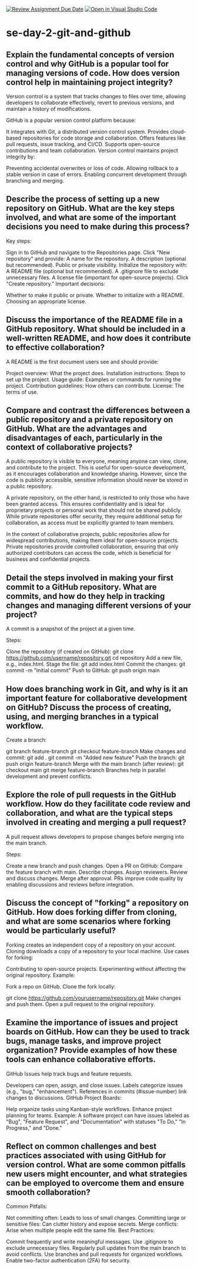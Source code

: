 [![Review Assignment Due Date](https://classroom.github.com/assets/deadline-readme-button-22041afd0340ce965d47ae6ef1cefeee28c7c493a6346c4f15d667ab976d596c.svg)](https://classroom.github.com/a/8wgCKhpZ)
[![Open in Visual Studio Code](https://classroom.github.com/assets/open-in-vscode-2e0aaae1b6195c2367325f4f02e2d04e9abb55f0b24a779b69b11b9e10269abc.svg)](https://classroom.github.com/online_ide?assignment_repo_id=18437893&assignment_repo_type=AssignmentRepo)
# se-day-2-git-and-github
## Explain the fundamental concepts of version control and why GitHub is a popular tool for managing versions of code. How does version control help in maintaining project integrity?
Version control is a system that tracks changes to files over time, allowing developers to collaborate effectively, revert to previous versions, and maintain a history of modifications.

GitHub is a popular version control platform because:

It integrates with Git, a distributed version control system.
Provides cloud-based repositories for code storage and collaboration.
Offers features like pull requests, issue tracking, and CI/CD.
Supports open-source contributions and team collaboration.
Version control maintains project integrity by:

Preventing accidental overwrites or loss of code.
Allowing rollback to a stable version in case of errors.
Enabling concurrent development through branching and merging.

## Describe the process of setting up a new repository on GitHub. What are the key steps involved, and what are some of the important decisions you need to make during this process?
Key steps:

Sign in to GitHub and navigate to the Repositories page.
Click "New repository" and provide:
A name for the repository.
A description (optional but recommended).
Public or private visibility.
Initialize the repository with:
A README file (optional but recommended).
A .gitignore file to exclude unnecessary files.
A license file (important for open-source projects).
Click "Create repository."
Important decisions:

Whether to make it public or private.
Whether to initialize with a README.
Choosing an appropriate license.


## Discuss the importance of the README file in a GitHub repository. What should be included in a well-written README, and how does it contribute to effective collaboration?
A README is the first document users see and should provide:

Project overview: What the project does.
Installation instructions: Steps to set up the project.
Usage guide: Examples or commands for running the project.
Contribution guidelines: How others can contribute.
License: The terms of use.


## Compare and contrast the differences between a public repository and a private repository on GitHub. What are the advantages and disadvantages of each, particularly in the context of collaborative projects?
A public repository is visible to everyone, meaning anyone can view, clone, and contribute to the project. This is useful for open-source development, as it encourages collaboration and knowledge sharing. However, since the code is publicly accessible, sensitive information should never be stored in a public repository.

A private repository, on the other hand, is restricted to only those who have been granted access. This ensures confidentiality and is ideal for proprietary projects or personal work that should not be shared publicly. While private repositories offer security, they require additional setup for collaboration, as access must be explicitly granted to team members.

In the context of collaborative projects, public repositories allow for widespread contributions, making them ideal for open-source projects. Private repositories provide controlled collaboration, ensuring that only authorized contributors can access the code, which is beneficial for business and confidential projects.



## Detail the steps involved in making your first commit to a GitHub repository. What are commits, and how do they help in tracking changes and managing different versions of your project?
A commit is a snapshot of the project at a given time.

Steps:

Clone the repository (if created on GitHub):
git clone https://github.com/username/repository.git
cd repository
Add a new file, e.g., index.html.
Stage the file:
git add index.html
Commit the changes:
git commit -m "Initial commit"
Push to GitHub:
git push origin main



## How does branching work in Git, and why is it an important feature for collaborative development on GitHub? Discuss the process of creating, using, and merging branches in a typical workflow.
Create a branch:

git branch feature-branch
git checkout feature-branch
Make changes and commit:
git add .
git commit -m "Added new feature"
Push the branch:
git push origin feature-branch
Merge with the main branch (after review):
git checkout main
git merge feature-branch
Branches help in parallel development and prevent conflicts.



## Explore the role of pull requests in the GitHub workflow. How do they facilitate code review and collaboration, and what are the typical steps involved in creating and merging a pull request?
A pull request allows developers to propose changes before merging into the main branch.

Steps:

Create a new branch and push changes.
Open a PR on GitHub:
Compare the feature branch with main.
Describe changes.
Assign reviewers.
Review and discuss changes.
Merge after approval.
PRs improve code quality by enabling discussions and reviews before integration.

## Discuss the concept of "forking" a repository on GitHub. How does forking differ from cloning, and what are some scenarios where forking would be particularly useful?
Forking creates an independent copy of a repository on your account.
Cloning downloads a copy of a repository to your local machine.
Use cases for forking:

Contributing to open-source projects.
Experimenting without affecting the original repository.
Example:

Fork a repo on GitHub.
Clone the fork locally:

git clone https://github.com/yourusername/repository.git
Make changes and push them.
Open a pull request to the original repository.


## Examine the importance of issues and project boards on GitHub. How can they be used to track bugs, manage tasks, and improve project organization? Provide examples of how these tools can enhance collaborative efforts.
GitHub Issues help track bugs and feature requests.

Developers can open, assign, and close issues.
Labels categorize issues (e.g., "bug," "enhancement").
References in commits (#issue-number) link changes to discussions.
GitHub Project Boards:

Help organize tasks using Kanban-style workflows.
Enhance project planning for teams.
Example: A software project can have issues labeled as "Bug", "Feature Request", and "Documentation" with statuses "To Do," "In Progress," and "Done."
## Reflect on common challenges and best practices associated with using GitHub for version control. What are some common pitfalls new users might encounter, and what strategies can be employed to overcome them and ensure smooth collaboration?
Common Pitfalls:

Not committing often: Leads to loss of small changes.
Committing large or sensitive files: Can clutter history and expose secrets.
Merge conflicts: Arise when multiple people edit the same file.
Best Practices:

Commit frequently and write meaningful messages.
Use .gitignore to exclude unnecessary files.
Regularly pull updates from the main branch to avoid conflicts.
Use branches and pull requests for organized workflows.
Enable two-factor authentication (2FA) for security.
